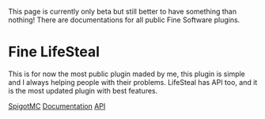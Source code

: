 This page is currently only beta but still better to have something than nothing!
There are documentations for all public Fine Software plugins.



# Fine LifeSteal
This is for now the most public plugin maded by me, this plugin is simple and I always helping people with their problems.
LifeSteal has API too, and it is the most updated plugin with best features.
<section id="buttons">
  <a href="https://www.spigotmc.org/resources/fine-lifesteal-1-18-1-19-2.102599/" class="btn">SpigotMC</a>
  <a href="./docs/lifesteal/" class="btn">Documentation</a> 
  <a href="./api/lifesteal/" class="btn">API</a>
</section>
